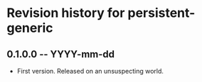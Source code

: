# Revision history for persistent-generic

## 0.1.0.0 -- YYYY-mm-dd

* First version. Released on an unsuspecting world.
